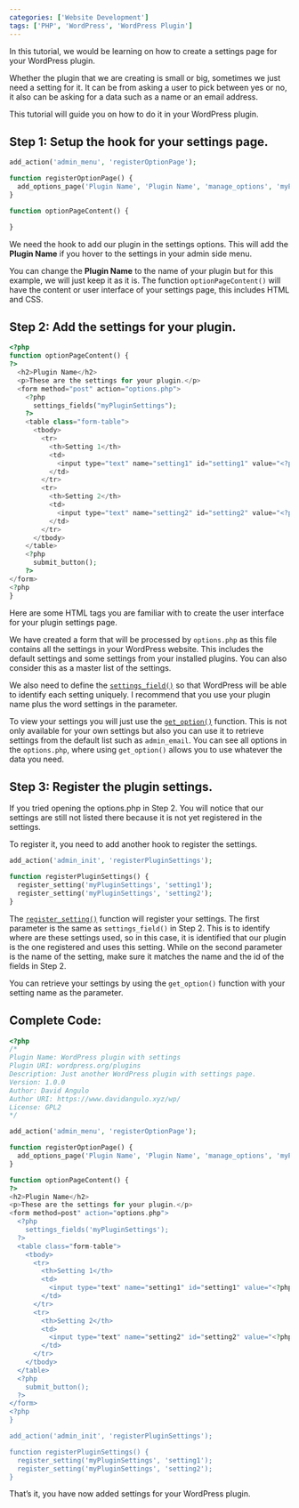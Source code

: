 ```yaml
---
categories: ['Website Development']
tags: ['PHP', 'WordPress', 'WordPress Plugin']
---
```

In this tutorial, we would be learning on how to create a settings page for your WordPress plugin.

Whether the plugin that we are creating is small or big, sometimes we just need a setting for it. It can be from asking a user to pick between yes or no, it also can be asking for a data such as a name or an email address.

This tutorial will guide you on how to do it in your WordPress plugin.

## Step 1: Setup the hook for your settings page.

```php
add_action('admin_menu', 'registerOptionPage');

function registerOptionPage() {
  add_options_page('Plugin Name', 'Plugin Name', 'manage_options', 'myPluginSettings', 'optionPageContent');
}

function optionPageContent() {

}
```

We need the hook to add our plugin in the settings options. This will add the **Plugin Name** if you hover to the settings in your admin side menu.

You can change the **Plugin Name** to the name of your plugin but for this example, we will just keep it as it is. The function `optionPageContent()` will have the content or user interface of your settings page, this includes HTML and CSS.


## Step 2: Add the settings for your plugin.
```php
<?php
function optionPageContent() {
?>
  <h2>Plugin Name</h2>
  <p>These are the settings for your plugin.</p>
  <form method="post" action="options.php">
    <?php
      settings_fields("myPluginSettings");
    ?>
    <table class="form-table">
      <tbody>
        <tr>
          <th>Setting 1</th>
          <td>
            <input type="text" name="setting1" id="setting1" value="<?php echo get_option('setting1');?>"><br><span class="description"> Enter your description for the setting 1 here.</span>
          </td>
        </tr>
        <tr>
          <th>Setting 2</th>
          <td>
            <input type="text" name="setting2" id="setting2" value="<?php echo get_option('setting2');?>"><br><span class="description"> Enter your description for the setting 2 here.</span>
          </td>
        </tr>
      </tbody>
    </table>
    <?php
      submit_button();
    ?>
</form>
<?php
}
```

Here are some HTML tags you are familiar with to create the user interface for your plugin settings page.

We have created a form that will be processed by `options.php` as this file contains all the settings in your WordPress website. This includes the default settings and some settings from your installed plugins. You can also consider this as a master list of the settings.

We also need to define the [`settings_field()`](https://codex.wordpress.org/Function_Reference/settings_fields) so that WordPress will be able to identify each setting uniquely. I recommend that you use your plugin name plus the word settings in the parameter.

To view your settings you will just use the [`get_option()`](https://developer.wordpress.org/reference/functions/get_option/) function. This is not only available for your own settings but also you can use it to retrieve settings from the default list such as `admin_email`. You can see all options in the `options.php`, where using `get_option()` allows you to use whatever the data you need.

## Step 3: Register the plugin settings.
If you tried opening the options.php in Step 2. You will notice that our settings are still not listed there because it is not yet registered in the settings.

To register it, you need to add another hook to register the settings.

```php
add_action('admin_init', 'registerPluginSettings');

function registerPluginSettings() {
  register_setting('myPluginSettings', 'setting1');
  register_setting('myPluginSettings', 'setting2');
}
```

The [`register_setting()`](https://developer.wordpress.org/reference/functions/register_setting/) function will register your settings. The first parameter is the same as `settings_field()` in Step 2. This is to identify where are these settings used, so in this case, it is identified that our plugin is the one registered and uses this setting. While on the second parameter is the name of the setting, make sure it matches the name and the id of the fields in Step 2.

You can retrieve your settings by using the `get_option()` function with your setting name as the parameter.

## Complete Code:
```php
<?php
/*
Plugin Name: WordPress plugin with settings
Plugin URI: wordpress.org/plugins
Description: Just another WordPress plugin with settings page.
Version: 1.0.0
Author: David Angulo
Author URI: https://www.davidangulo.xyz/wp/
License: GPL2
*/

add_action('admin_menu', 'registerOptionPage');

function registerOptionPage() {
  add_options_page('Plugin Name', 'Plugin Name', 'manage_options', 'myPluginSettings', 'optionPageContent');
}

function optionPageContent() {
?>
<h2>Plugin Name</h2>
<p>These are the settings for your plugin.</p>
<form method=post" action="options.php">
  <?php
    settings_fields('myPluginSettings');
  ?>
  <table class="form-table">
    <tbody>
      <tr>
        <th>Setting 1</th>
        <td>
          <input type="text" name="setting1" id="setting1" value="<?php echo get_option('setting1');?>"><br><span class="description"> Enter your description for the setting 1 here.</span>
        </td>
      </tr>
      <tr>
        <th>Setting 2</th>
        <td>
          <input type="text" name="setting2" id="setting2" value="<?php echo get_option('setting2');?>"><br><span class="description"> Enter your description for the setting 2 here.</span>
        </td>
      </tr>                    
    </tbody>
  </table>
  <?php 
    submit_button();
  ?>
</form>
<?php
}

add_action('admin_init', 'registerPluginSettings');

function registerPluginSettings() {
  register_setting('myPluginSettings', 'setting1');
  register_setting('myPluginSettings', 'setting2');
}
```

That’s it, you have now added settings for your WordPress plugin.
